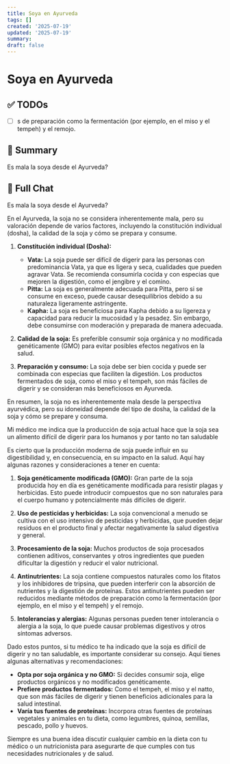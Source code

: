 ```yaml
---
title: Soya en Ayurveda
tags: []
created: '2025-07-19'
updated: '2025-07-19'
summary:
draft: false
---
```


# Soya en Ayurveda

## ✅ TODOs
- [ ] s de preparación como la fermentación (por ejemplo, en el miso y el tempeh) y el remojo.

## 📌 Summary
Es mala la soya desde el Ayurveda?

## 🧠 Full Chat


Es mala la soya desde el Ayurveda?



En el Ayurveda, la soja no se considera inherentemente mala, pero su valoración depende de varios factores, incluyendo la constitución individual (dosha), la calidad de la soja y cómo se prepara y consume.

1. **Constitución individual (Dosha):** 
   - **Vata:** La soja puede ser difícil de digerir para las personas con predominancia Vata, ya que es ligera y seca, cualidades que pueden agravar Vata. Se recomienda consumirla cocida y con especias que mejoren la digestión, como el jengibre y el comino.
   - **Pitta:** La soja es generalmente adecuada para Pitta, pero si se consume en exceso, puede causar desequilibrios debido a su naturaleza ligeramente astringente.
   - **Kapha:** La soja es beneficiosa para Kapha debido a su ligereza y capacidad para reducir la mucosidad y la pesadez. Sin embargo, debe consumirse con moderación y preparada de manera adecuada.

2. **Calidad de la soja:** Es preferible consumir soja orgánica y no modificada genéticamente (GMO) para evitar posibles efectos negativos en la salud.

3. **Preparación y consumo:** La soja debe ser bien cocida y puede ser combinada con especias que faciliten la digestión. Los productos fermentados de soja, como el miso y el tempeh, son más fáciles de digerir y se consideran más beneficiosos en Ayurveda.

En resumen, la soja no es inherentemente mala desde la perspectiva ayurvédica, pero su idoneidad depende del tipo de dosha, la calidad de la soja y cómo se prepare y consuma.

Mi médico me indica que la producción de soja actual hace que la soja sea un alimento difícil de digerir para los humanos y por tanto no tan saludable  

Es cierto que la producción moderna de soja puede influir en su digestibilidad y, en consecuencia, en su impacto en la salud. Aquí hay algunas razones y consideraciones a tener en cuenta:

1. **Soja genéticamente modificada (GMO):** Gran parte de la soja producida hoy en día es genéticamente modificada para resistir plagas y herbicidas. Esto puede introducir compuestos que no son naturales para el cuerpo humano y potencialmente más difíciles de digerir.

2. **Uso de pesticidas y herbicidas:** La soja convencional a menudo se cultiva con el uso intensivo de pesticidas y herbicidas, que pueden dejar residuos en el producto final y afectar negativamente la salud digestiva y general.

3. **Procesamiento de la soja:** Muchos productos de soja procesados contienen aditivos, conservantes y otros ingredientes que pueden dificultar la digestión y reducir el valor nutricional.

4. **Antinutrientes:** La soja contiene compuestos naturales como los fitatos y los inhibidores de tripsina, que pueden interferir con la absorción de nutrientes y la digestión de proteínas. Estos antinutrientes pueden ser reducidos mediante métodos de preparación como la fermentación (por ejemplo, en el miso y el tempeh) y el remojo.

5. **Intolerancias y alergias:** Algunas personas pueden tener intolerancia o alergia a la soja, lo que puede causar problemas digestivos y otros síntomas adversos.

Dado estos puntos, si tu médico te ha indicado que la soja es difícil de digerir y no tan saludable, es importante considerar su consejo. Aquí tienes algunas alternativas y recomendaciones:

- **Opta por soja orgánica y no GMO:** Si decides consumir soja, elige productos orgánicos y no modificados genéticamente.
- **Prefiere productos fermentados:** Como el tempeh, el miso y el natto, que son más fáciles de digerir y tienen beneficios adicionales para la salud intestinal.
- **Varía tus fuentes de proteínas:** Incorpora otras fuentes de proteínas vegetales y animales en tu dieta, como legumbres, quinoa, semillas, pescado, pollo y huevos.

Siempre es una buena idea discutir cualquier cambio en la dieta con tu médico o un nutricionista para asegurarte de que cumples con tus necesidades nutricionales y de salud.